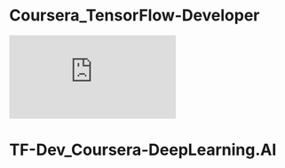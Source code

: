 # Coursera_TensorFlow-Developer
![alt text](https://github.com/DGKang234/TF-Dev_Coursera-DeepLearning.AI/files/7898697/DeepLearning.AI-TF-Dev_certificate.pdf)
# TF-Dev_Coursera-DeepLearning.AI
